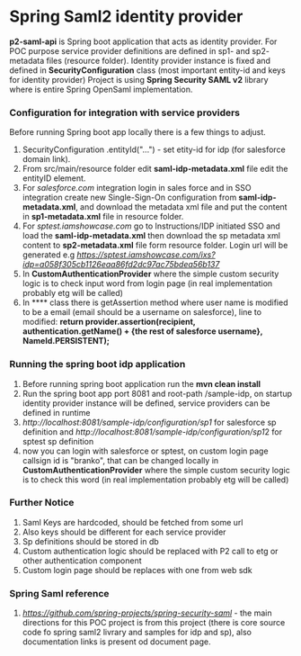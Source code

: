 # Spring Saml2 identity provider

**p2-saml-api** is Spring boot application that acts as identity provider.
For POC purpose service provider definitions are defined in sp1- and sp2- metadata files (resource folder).
Identity provider instance is fixed and defined in **SecurityConfiguration** class (most important entity-id and keys for identity provider)
Project is using **Spring Security SAML v2** library where is entire Spring OpenSaml implementation.

###   Configuration for integration with service providers
Before running Spring boot app locally there is a few things to adjust.
 1. SecurityConfiguration  .entityId("...") - set etity-id for idp (for salesforce domain link).
 2. From src/main/resource folder edit **saml-idp-metadata.xml** file edit the entityID element.
 3. For *salesforce.com* integration login in sales force and in SSO integration create new Single-Sign-On configuration from **saml-idp-metadata.xml**, and download the metadata xml file and put the content in **sp1-metadata.xml** file in resource folder.
 4. For *sptest.iamshowcase.com*  go to Instructions/IDP initiated SSO and load the **saml-idp-metadata.xml** then download the sp metadata xml content to **sp2-metadata.xml** file form resource folder. Login url will be generated e.g *https://sptest.iamshowcase.com/ixs?idp=a058f305cb1126eaa86fd2dc97ac75bdea56b137*
 5. In **CustomAuthenticationProvider** where the simple custom security logic is to check input word from login page (in real implementation probably etg will be called)
 6. In **** class there is getAssertion method where user name is modified to be a email (email should be a username on salesforce), line to modified:
  **return provider.assertion(recipient, authentication.getName() + {the rest of salesforce username}, NameId.PERSISTENT);**

###   Running the spring boot idp application
1. Before running spring boot application run the **mvn clean install**
2. Run the spring boot app port 8081 and root-path /sample-idp, on startup identity provider instance will be defined, service providers can be defined in runtime
3. *http://localhost:8081/sample-idp/configuration/sp1* for salesforce sp definition and *http://localhost:8081/sample-idp/configuration/sp1*2 for sptest sp definition
4. now you can login with salesforce or sptest, on custom login page callsign id is "branko", that can be changed locally in **CustomAuthenticationProvider** where the simple custom security logic is to check this word (in real implementation probably etg will be called)

 ###   Further Notice
 1. Saml Keys are hardcoded, should be fetched from some url
 2. Also keys should be different for each service provider
 3. Sp definitions should be stored in db
 4. Custom authentication logic should be replaced with P2 call to etg or other authentication component
 5. Custom login page should be replaces with one from web sdk

 ###   Spring Saml reference
 1. *https://github.com/spring-projects/spring-security-saml* - the main directions for this POC project is from this project
 (there is core source code fo spring saml2 livrary and samples for idp and sp), also documentation links is present od document page.
